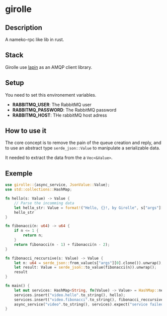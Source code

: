 # girolle

## Description

A nameko-rpc like lib in rust.

## Stack

Girolle use [lapin](https://github.com/amqp-rs/lapin) as an AMQP client library.

## Setup

You need to set this environement variables.

- **RABBITMQ_USER**: The RabbitMQ user
- **RABBITMQ_PASSWORD**: The RabbitMQ password
- **RABBITMQ_HOST**: THe rabbitMQ host adress

## How to use it

The core concept is to remove the pain of the queue creation and reply, and to
use an abstract type `serde_json::Value` to manipulate a serializable data.

It needed to extract the data from the a `Vec<&Value>`.

## Exemple

```rust
use girolle::{async_service, JsonValue::Value};
use std::collections::HashMap;

fn hello(s: Value) -> Value {
    // Parse the incomming data
    let hello_str: Value = format!("Hello, {}!, by Girolle", s["args"][0]).into();
    hello_str
}

fn fibonacci(n: u64) -> u64 {
    if n <= 1 {
        return n;
    }
    return fibonacci(n - 1) + fibonacci(n - 2);
}

fn fibonacci_reccursive(s: Value) -> Value {
    let n: u64 = serde_json::from_value(s["args"][0].clone()).unwrap();
    let result: Value = serde_json::to_value(fibonacci(n)).unwrap();
    result
}

fn main() {
    let mut services: HashMap<String, fn(Value) -> Value> = HashMap::new();
    services.insert("video.hello".to_string(), hello);
    services.insert("video.fibonacci".to_string(), fibonacci_reccursive);
    async_service("video".to_string(), services).expect("service failed");
}
```